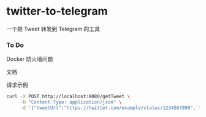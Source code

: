 # twitter-to-telegram

一个把 Tweet 转发到 Telegram 的工具

### To Do

Docker 防火墙问题

文档

请求示例

```bash
curl -X POST http://localhost:8080/getTweet \
     -H "Content-Type: application/json" \
     -d '{"tweetUrl":"https://twitter.com/example/status/1234567890", "authKey":"your_auth_key_here"}'
```